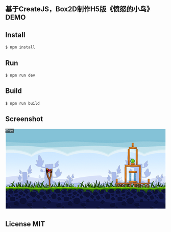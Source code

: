 基于CreateJS，Box2D制作H5版《愤怒的小鸟》DEMO
---

## Install

```shell
$ npm install
```

## Run

```shell
$ npm run dev
```

## Build

```shell
$ npm run build
```

## Screenshot

![Screenshot](src/images/screenshot.png)

## License MIT
